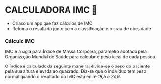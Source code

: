 # CALCULADORA IMC :calling:	

- Criado um app que faz cálculos de IMC
- Retorna o resultado junto com a classificação e o grau de obesidade

### Cálculo IMC

IMC é a sigla para Índice de Massa Corpórea, parâmetro adotado pela Organização Mundial de Saúde para calcular o peso ideal de cada pessoa.

O índice é calculado da seguinte maneira:
divide-se o peso do paciente pela sua altura elevada ao quadrado. 
Diz-se que o indivíduo tem peso normal quando o resultado do IMC está entre *18,5 e 24,9*.

